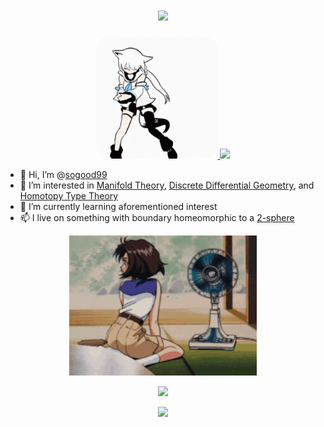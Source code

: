 <h1 align="center">
  <img src="https://readme-typing-svg.herokuapp.com?color=%236CE4F7&size=50&center=true&vCenter=true&width=800&lines=A+Catcher+in+the+Rye" />
</h1>

<p align="center">
  <a href="https://www.youtube.com/channel/UCdn5BQ06XqgXoAxIhbqw5Rg">
    <img src="fig/fubuki-dance.gif" width="195" height="195" />
  </a>
  <img src="https://github-readme-stats.vercel.app/api?username=sogood99" />
</p>

- 👋 Hi, I’m @[sogood99](https://github.com/sogood99/)
- 👀 I’m interested in [Manifold Theory](https://en.wikipedia.org/wiki/Differentiable_manifold), [Discrete Differential Geometry](https://en.wikipedia.org/wiki/Discrete_differential_geometry), and [Homotopy Type Theory](https://en.wikipedia.org/wiki/Homotopy_type_theory)
- 🌱 I’m currently learning aforementioned interest
- 📫 I live on something with boundary homeomorphic to a [2-sphere](https://en.wikipedia.org/wiki/Earth)

<p align="center">
  <a href="https://www.youtube.com/watch?v=SNq4zqTN_DQ">
    <img src="fig/anime-girl.gif" alt="Animu Girl" width="300" />
  </a>
</p>

<p align="center">
  <img src="https://github-readme-stats.vercel.app/api/top-langs/?username=sogood99&hide=c%23&langs_count=8&layout=compact&hide_border=true" />
</p>

<p align="center">
  <img src="https://github-readme-streak-stats.herokuapp.com?user=sogood99&hide_border=true&date_format=M%20j%5B%2C%20Y%5D" />
</p>

<!---
sogood99/sogood99 is a ✨ special ✨ repository because its `README.md` (this file) appears on your GitHub profile.
You can click the Preview link to take a look at your changes.
--->
